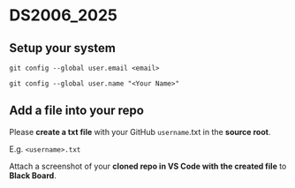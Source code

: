 # DS2006_2025

## Setup your system

`git config --global user.email <email>`

`git config --global user.name "<Your Name>"`


## Add a file into your repo
Please **create a txt file** with your GitHub `username`.txt in the **source root**.

E.g. `<username>.txt`

Attach a screenshot of your **cloned repo in VS Code with the created file** to **Black Board**.
